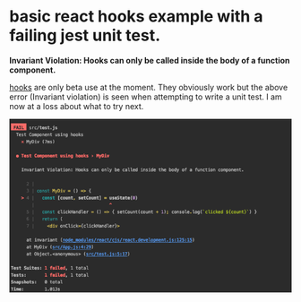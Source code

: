 # basic react hooks example with a failing jest unit test.

**Invariant Violation: Hooks can only be called inside the body of a function component.**

[hooks](https://reactjs.org/docs/hooks-intro.html) are only beta use at the moment. They obviously work but the above
error (Invariant violation) is seen when attempting to write a unit test. I am now at a loss about what to try next.


![error](./ScreenShot.png "jest errro")
